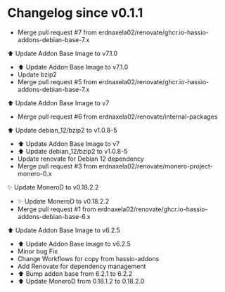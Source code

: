 # Changelog since v0.1.1
- Merge pull request #7 from erdnaxela02/renovate/ghcr.io-hassio-addons-debian-base-7.x

⬆️ Update Addon Base Image to v7.1.0 
- ⬆️ Update Addon Base Image to v7.1.0 
- Update bzip2 
- Merge pull request #5 from erdnaxela02/renovate/ghcr.io-hassio-addons-debian-base-7.x

⬆️ Update Addon Base Image to v7 
- Merge pull request #6 from erdnaxela02/renovate/internal-packages

⬆️ Update debian_12/bzip2 to v1.0.8-5 
- ⬆️ Update Addon Base Image to v7 
- ⬆️ Update debian_12/bzip2 to v1.0.8-5 
- Update renovate for Debian 12 dependency 
- Merge pull request #3 from erdnaxela02/renovate/monero-project-monero-0.x

✨ Update MoneroD to v0.18.2.2 
- ✨ Update MoneroD to v0.18.2.2 
- Merge pull request #1 from erdnaxela02/renovate/ghcr.io-hassio-addons-debian-base-6.x

⬆️ Update Addon Base Image to v6.2.5 
- ⬆️ Update Addon Base Image to v6.2.5 
- Minor bug Fix 
- Change Workflows for copy from hassio-addons 
- Add Renovate for dependency management 
- ⬆️ Bump addon base from 6.2.1 to 6.2.2 
- ⬆️ Update MoneroD from 0.18.1.2 to 0.18.2.0 
